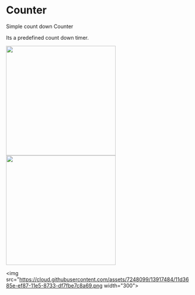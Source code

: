 # Counter
Simple count down Counter

Its a predefined count down timer.




<img src="https://cloud.githubusercontent.com/assets/7248099/13917483/114093a8-ef87-11e5-8eca-1bfae90bb9c8.png" width="300">



<img src="https://cloud.githubusercontent.com/assets/7248099/13917482/1136675c-ef87-11e5-87f8-54975a33d1f8.png" width="300">



<img src="https://cloud.githubusercontent.com/assets/7248099/13917484/11d3685e-ef87-11e5-8733-df7fbe7c8a69.png width="300">

